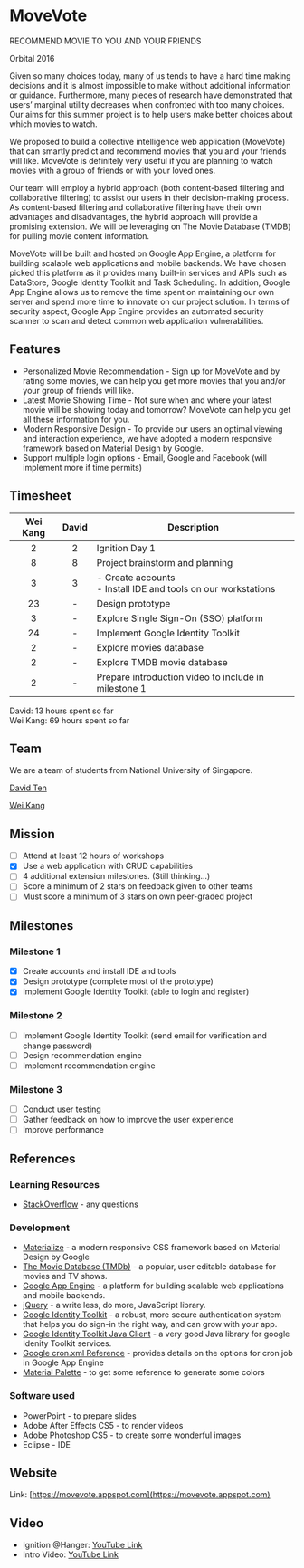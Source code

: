 # MoveVote
RECOMMEND MOVIE TO YOU AND YOUR FRIENDS

Orbital 2016

Given so many choices today, many of us tends to have a hard time making decisions and it is almost impossible to make without additional information or guidance. Furthermore, many pieces of research have demonstrated that users’ marginal utility decreases when confronted with too many choices. Our aims for this summer project is to help users make better choices about which movies to watch.

We proposed to build a collective intelligence web application (MoveVote) that can smartly predict and recommend movies that you and your friends will like. MoveVote is definitely very useful if you are planning to watch movies with a group of friends or with your loved ones.

Our team will employ a hybrid approach (both content-based filtering and collaborative filtering) to assist our users in their decision-making process. As content-based filtering and collaborative filtering have their own advantages and disadvantages, the hybrid approach will provide a promising extension. We will be leveraging on The Movie Database (TMDB) for pulling movie content information.

MoveVote will be built and hosted on Google App Engine, a platform for building scalable web applications and mobile backends. We have chosen picked this platform as it provides many built-in services and APIs such as DataStore, Google Identity Toolkit and Task Scheduling. In addition, Google App Engine allows us to remove the time spent on maintaining our own server and spend more time to innovate on our project solution. In terms of security aspect, Google App Engine provides an automated security scanner to scan and detect common web application vulnerabilities.

## Features
* Personalized Movie Recommendation - Sign up for MoveVote and by rating some movies, we can help you get more movies that you and/or your group of friends will like.
* Latest Movie Showing Time - Not sure when and where your latest movie will be showing today and tomorrow? MoveVote can help you get all these information for you.
* Modern Responsive Design - To provide our users an optimal viewing and interaction experience, we have adopted a modern responsive framework based on Material Design by Google.
* Support multiple login options - Email, Google and Facebook (will implement more if time permits)

## Timesheet
| Wei Kang | David | Description |
| :---: | :---: | --- |
| 2 | 2 | Ignition Day 1 |
| 8 | 8 | Project brainstorm and planning |
| 3 | 3 | - Create accounts<br>- Install IDE and tools on our workstations |
| 23 | - | Design prototype |
| 3 | - | Explore Single Sign-On (SSO) platform |
| 24 | - | Implement Google Identity Toolkit |
| 2 | - | Explore movies database |
| 2 | - | Explore TMDB movie database |
| 2 | - | Prepare introduction video to include in milestone 1 |

David: 13 hours spent so far<br>
Wei Kang: 69 hours spent so far

## Team
We are a team of students from National University of Singapore.

[David Ten](https://www.linkedin.com/in/davidten)

[Wei Kang](https://www.linkedin.com/in/weikangchia)

## Mission
- [ ] Attend at least 12 hours of workshops
- [X] Use a web application with CRUD capabilities
- [ ] 4 additional extension milestones. (Still thinking...)
- [ ] Score a minimum of 2 stars on feedback given to other teams
- [ ] Must score a minimum of 3 stars on own peer-graded project

## Milestones
### Milestone 1
- [X] Create accounts and install IDE and tools
- [X] Design prototype (complete most of the prototype)
- [X] Implement Google Identity Toolkit (able to login and register)

### Milestone 2
- [ ] Implement Google Identity Toolkit (send email for verification and change password)
- [ ] Design recommendation engine
- [ ] Implement recommendation engine

### Milestone 3
- [ ] Conduct user testing
- [ ] Gather feedback on how to improve the user experience
- [ ] Improve performance

## References
### Learning Resources
* [StackOverflow](http://stackoverflow.com/) - any questions

### Development
* [Materialize](http://materializecss.com/) - a modern responsive CSS framework based on Material Design by Google
* [The Movie Database (TMDb)](https://www.themoviedb.org/?language=en) - a popular, user editable database for movies and TV shows.
* [Google App Engine](https://appengine.google.com/) - a platform for building scalable web applications and mobile backends.
* [jQuery](https://jquery.com/) - a write less, do more, JavaScript library.
* [Google Identity Toolkit](https://developers.google.com/identity/toolkit/) - a robust, more secure authentication system that helps you do sign-in the right way, and can grow with your app.
* [Google Identity Toolkit Java Client](https://github.com/google/identity-toolkit-java-client) - a very good Java library for google Idenity Toolkit services.
* [Google cron.xml Reference](https://cloud.google.com/appengine/docs/java/config/cronref) - provides details on the options for cron job in Google App Engine
* [Material Palette](http://www.materialpalette.com/) - to get some reference to generate some colors

### Software used
* PowerPoint - to prepare slides
* Adobe After Effects CS5 - to render videos
* Adobe Photoshop CS5 - to create some wonderful images
* Eclipse - IDE

## Website
Link: [https://movevote.appspot.com](https://movevote.appspot.com)

## Video
* Ignition @Hanger: [YouTube Link](https://youtu.be/hK8Z0QLRlbU?t=30m45s)
* Intro Video: [YouTube Link](https://www.youtube.com/watch?v=HZTFhQe64RE)
